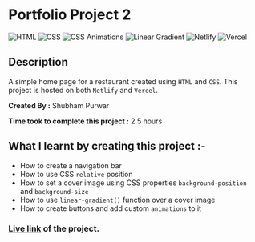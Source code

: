 # Portfolio Project 2

![HTML](https://img.shields.io/badge/-HTML-red)
![CSS](https://img.shields.io/badge/-CSS-brightgreen)
![CSS Animations](https://img.shields.io/badge/-CSS%20Animations-blue)
![Linear Gradient](https://img.shields.io/badge/-Linear%20Gradient-orange)
![Netlify](https://img.shields.io/badge/-Netlify-green)
![Vercel](https://img.shields.io/badge/-Vercel-blueviolet)

## Description

A simple home page for a restaurant created using
`HTML` and `CSS`. This project is hosted on both `Netlify` and `Vercel`.

**Created By :** Shubham Purwar

**Time took to complete this project :** 2.5 hours

## What I learnt by creating this project :-

- How to create a navigation bar
- How to use CSS `relative` position
- How to set a cover image using CSS properties `background-position` and `background-size`
- How to use `linear-gradient()` function over a cover image
- How to create buttons and add custom `animations` to it

### [**Live link**](https://portfolio-project-2.vercel.app/) of the project.
